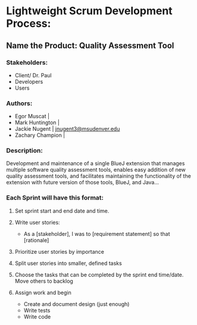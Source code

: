 # Lightweight Scrum Development Process: 

## Name the Product: Quality Assessment Tool 

### Stakeholders: 
* Client/ Dr. Paul
* Developers
* Users

### Authors:
* Egor Muscat | 
* Mark Huntington |
* Jackie Nugent | jnugent3@msudenver.edu
* Zachary Champion | 

### Description: 

Development and maintenance of a single BlueJ extension that manages multiple software quality assessment tools, enables easy addition of new quality assessment tools, and facilitates maintaining the functionality of the extension with future version of those tools, BlueJ, and Java...


### Each Sprint will have this format:

1.	Set sprint start and end date and time. 
2.	Write user stories:
    * As a [stakeholder], I was to [requirement statement] so that [rationale]

3.	Prioritize user stories by importance 
4.	Split user stories into smaller, defined tasks
5.	Choose the tasks that can be completed by the sprint end time/date.  Move others to backlog
6.	Assign work and begin 
    * Create and document design (just enough) 
    * Write tests 
    * Write code 

